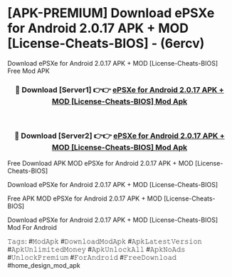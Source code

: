 # [APK-PREMIUM] Download ePSXe for Android 2.0.17 APK + MOD [License-Cheats-BIOS] - (6ercv)
Download ePSXe for Android 2.0.17 APK + MOD [License-Cheats-BIOS] Free Mod APK

<div align="center">
<h3>🔴 Download [Server1] 👉👉 <a href="https://apk-comot.site?title=ePSXe_for_Android_2.0.17_APK_+_MOD_[License-Cheats-BIOS]">ePSXe for Android 2.0.17 APK + MOD [License-Cheats-BIOS] Mod Apk</a></h3><br>

<h3>🔴 Download [Server2] 👉👉 <a href="https://apk-comot.site?title=ePSXe_for_Android_2.0.17_APK_+_MOD_[License-Cheats-BIOS]">ePSXe for Android 2.0.17 APK + MOD [License-Cheats-BIOS] Mod Apk</a></h3>
</div>


Free Download APK MOD ePSXe for Android 2.0.17 APK + MOD [License-Cheats-BIOS]

Download ePSXe for Android 2.0.17 APK + MOD [License-Cheats-BIOS] 

Free APK MOD ePSXe for Android 2.0.17 APK + MOD [License-Cheats-BIOS] 

Download ePSXe for Android 2.0.17 APK + MOD [License-Cheats-BIOS] Mod For Android

𝚃𝚊𝚐𝚜: #𝙼𝚘𝚍𝙰𝚙𝚔 #𝙳𝚘𝚠𝚗𝚕𝚘𝚊𝚍𝙼𝚘𝚍𝙰𝚙𝚔 #𝙰𝚙𝚔𝙻𝚊𝚝𝚎𝚜𝚝𝚅𝚎𝚛𝚜𝚒𝚘𝚗 #𝙰𝚙𝚔𝚄𝚗𝚕𝚒𝚖𝚒𝚝𝚎𝚍𝙼𝚘𝚗𝚎𝚢 #𝙰𝚙𝚔𝚄𝚗𝚕𝚘𝚌𝚔𝙰𝚕𝚕 #𝙰𝚙𝚔𝙽𝚘𝙰𝚍𝚜 #𝚄𝚗𝚕𝚘𝚌𝚔𝙿𝚛𝚎𝚖𝚒𝚞𝚖 #𝙵𝚘𝚛𝙰𝚗𝚍𝚛𝚘𝚒𝚍 #𝙵𝚛𝚎𝚎𝙳𝚘𝚠𝚗𝚕𝚘𝚊𝚍 #home_design_mod_apk